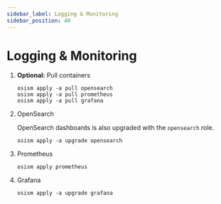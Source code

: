```yaml
---
sidebar_label: Logging & Monitoring
sidebar_position: 40
---
```


# Logging & Monitoring

1. **Optional:** Pull containers

   ```
   osism apply -a pull opensearch
   osism apply -a pull prometheus
   osism apply -a pull grafana
   ```

2. OpenSearch

   OpenSearch dashboards is also upgraded with the `opensearch` role.

   ```
   osism apply -a upgrade opensearch
   ```

3. Prometheus

   ```
   osism apply prometheus
   ```

4. Grafana

   ```
   osism apply -a upgrade grafana
   ```
